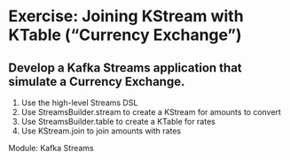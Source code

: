 # Exercise: Joining KStream with KTable (“Currency Exchange”)
## Develop a Kafka Streams application that simulate a Currency Exchange.

1. Use the high-level Streams DSL
1. Use StreamsBuilder.stream to create a KStream for amounts to convert
1. Use StreamsBuilder.table to create a KTable for rates
1. Use KStream.join to join amounts with rates

Module: Kafka Streams
